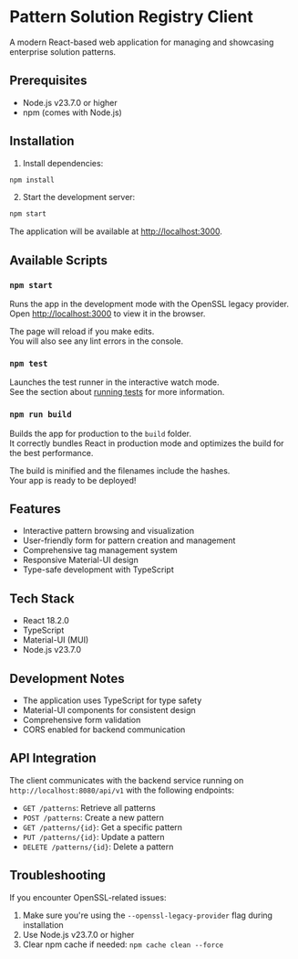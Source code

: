 # Pattern Solution Registry Client

A modern React-based web application for managing and showcasing enterprise solution patterns.

## Prerequisites

- Node.js v23.7.0 or higher
- npm (comes with Node.js)

## Installation

1. Install dependencies:
```bash
npm install
```

2. Start the development server:
```bash
npm start
```
The application will be available at [http://localhost:3000](http://localhost:3000).

## Available Scripts

### `npm start`

Runs the app in the development mode with the OpenSSL legacy provider.\
Open [http://localhost:3000](http://localhost:3000) to view it in the browser.

The page will reload if you make edits.\
You will also see any lint errors in the console.

### `npm test`

Launches the test runner in the interactive watch mode.\
See the section about [running tests](https://facebook.github.io/create-react-app/docs/running-tests) for more information.

### `npm run build`

Builds the app for production to the `build` folder.\
It correctly bundles React in production mode and optimizes the build for the best performance.

The build is minified and the filenames include the hashes.\
Your app is ready to be deployed!

## Features

- Interactive pattern browsing and visualization
- User-friendly form for pattern creation and management
- Comprehensive tag management system
- Responsive Material-UI design
- Type-safe development with TypeScript

## Tech Stack

- React 18.2.0
- TypeScript
- Material-UI (MUI)
- Node.js v23.7.0

## Development Notes

- The application uses TypeScript for type safety
- Material-UI components for consistent design
- Comprehensive form validation
- CORS enabled for backend communication

## API Integration

The client communicates with the backend service running on `http://localhost:8080/api/v1` with the following endpoints:
- `GET /patterns`: Retrieve all patterns
- `POST /patterns`: Create a new pattern
- `GET /patterns/{id}`: Get a specific pattern
- `PUT /patterns/{id}`: Update a pattern
- `DELETE /patterns/{id}`: Delete a pattern

## Troubleshooting

If you encounter OpenSSL-related issues:
1. Make sure you're using the `--openssl-legacy-provider` flag during installation
2. Use Node.js v23.7.0 or higher
3. Clear npm cache if needed: `npm cache clean --force`
